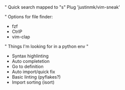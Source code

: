 " Quick search mapped to "s"
Plug 'justinmk/vim-sneak'

" Options for file finder:
- fzf
- CtrlP
- vim-clap

" Things I'm looking for in a python env "
- Syntax highlinting
- Auto completetion
- Go to definition
- Auto import/quick fix
- Basic linting (pyflakes?)
- Import sorting (isort)
